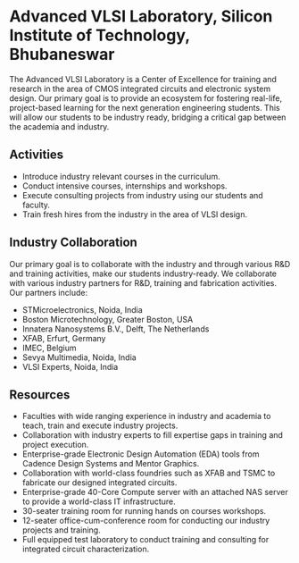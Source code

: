 # Advanced VLSI Laboratory, Silicon Institute of Technology, Bhubaneswar 

The Advanced VLSI Laboratory is a Center of Excellence for training and research in the area of CMOS integrated circuits and electronic system design. Our primary goal is to provide an ecosystem for fostering real-life, project-based learning for the next generation engineering students. This will allow our students to be industry ready, bridging a critical gap between the academia and industry.

## Activities
- Introduce industry relevant courses in the curriculum.
- Conduct intensive courses, internships and workshops.
- Execute consulting projects from industry using our students and faculty.
- Train fresh hires from the industry in the area of VLSI design.

## Industry Collaboration
Our primary goal is to collaborate with the industry and through various R\&D and training activities, make our students industry-ready. We collaborate with various industry partners for R\&D, training and fabrication activities. Our partners include:
- STMicroelectronics, Noida, India
- Boston Microtechnology, Greater Boston, USA
- Innatera Nanosystems B.V., Delft, The Netherlands
- XFAB, Erfurt, Germany
- IMEC, Belgium
- Sevya Multimedia, Noida, India
- VLSI Experts, Noida, India

## Resources
- Faculties with wide ranging experience in industry and academia to teach, train and execute industry projects.
- Collaboration with industry experts to fill expertise gaps in training and project execution.
- Enterprise-grade Electronic Design Automation (EDA) tools from Cadence Design Systems and Mentor Graphics.
- Collaboration with world-class foundries such as XFAB and TSMC to fabricate our designed integrated circuits.
- Enterprise-grade 40-Core Compute server with an attached NAS server to provide a world-class IT infrastructure.
- 30-seater training room for running hands on courses workshops.
- 12-seater office-cum-conference room for conducting our industry projects and training.
- Full equipped test laboratory to conduct training and consulting for integrated circuit characterization.
